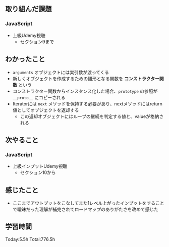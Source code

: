 ## 取り組んだ課題
### JavaScript
- 上級Udemy視聴
  - セクション9まで
## わかったこと
- `arguments` オブジェクトには実引数が渡ってくる
- 新しくオブジェクトを作成するための雛形となる関数を **コンストラクター関数** という
- コンストラクター関数からインスタンス化した場合、`prototype` の参照が `__proto__` にコピーされる
- Iteratorには `next` メソッドを保持する必要があり、nextメソッドにはreturn値としてオブジェクトを返却する
  - この返却オブジェクトにはループの継続を判定する値と、valueが格納される
## 次やること
### JavaScript
- 上級インプットUdemy視聴
  - セクション10から
## 感じたこと
- ここまでアウトプットをこなしてまた1レベル上がったインプットをすることで曖昧だった理解が補完されてロードマップのありがたさを改めて感じた
## 学習時間
Today:5.5h Total:776.5h